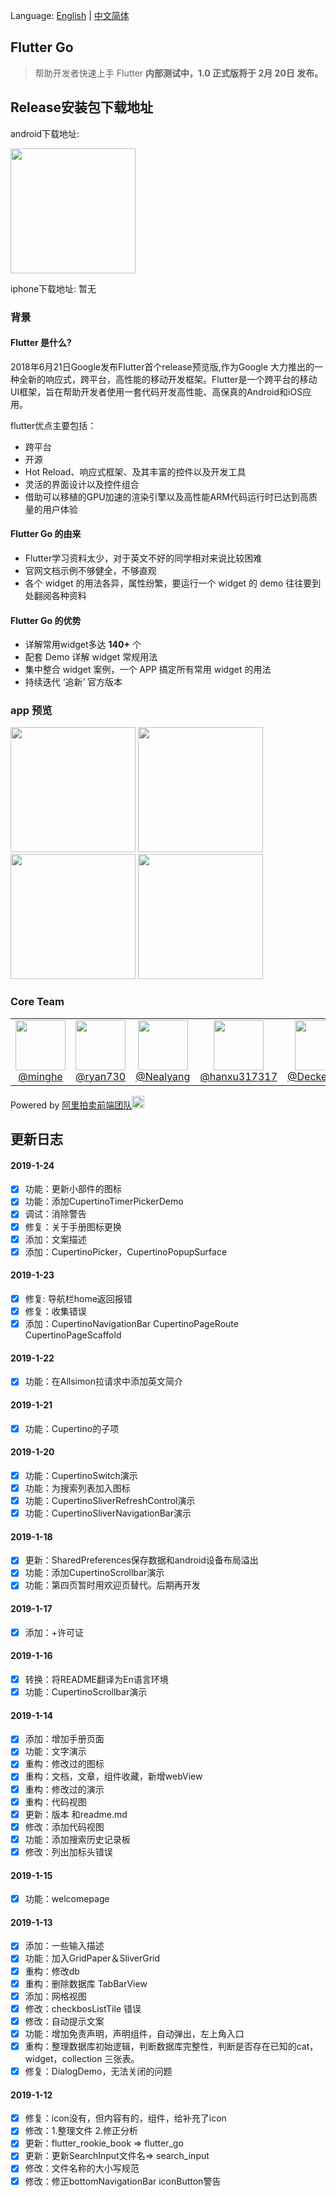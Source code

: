 Language: [English](https://github.com/alibaba/flutter-go/blob/master/README-en.md) | [中文简体](https://github.com/alibaba/flutter-go/blob/master/README.md)
## Flutter Go

> 帮助开发者快速上手 Flutter  **内部测试中，1.0 正式版将于 2月 20日 发布。**


## Release安装包下载地址

android下载地址:

<img src="https://img.alicdn.com/tfs/TB1q1GVB4naK1RjSZFtXXbC2VXa-195-198.png" width="200px">

iphone下载地址:
暂无

### 背景

#### Flutter 是什么?

2018年6月21日Google发布Flutter首个release预览版,作为Google 大力推出的一种全新的响应式，跨平台，高性能的移动开发框架。Flutter是一个跨平台的移动UI框架，旨在帮助开发者使用一套代码开发高性能、高保真的Android和iOS应用。

flutter优点主要包括：
- 跨平台
- 开源
- Hot Reload、响应式框架、及其丰富的控件以及开发工具
- 灵活的界面设计以及控件组合
- 借助可以移植的GPU加速的渲染引擎以及高性能ARM代码运行时已达到高质量的用户体验

#### Flutter Go 的由来

- Flutter学习资料太少，对于英文不好的同学相对来说比较困难
- 官网文档示例不够健全，不够直观
- 各个 widget 的用法各异，属性纷繁，要运行一个 widget 的 demo 往往要到处翻阅各种资料

#### Flutter Go 的优势

- 详解常用widget多达 **140+** 个
- 配套 Demo 详解 widget 常规用法
- 集中整合 widget 案例，一个 APP 搞定所有常用 widget 的用法
- 持续迭代 ‘追新’ 官方版本

### app 预览

<img src="https://img.alicdn.com/tfs/TB1oeicBhjaK1RjSZFAXXbdLFXa-345-717.gif" width=200>  <img src="https://img.alicdn.com/tfs/TB1WJNuBmzqK1RjSZPcXXbTepXa-345-717.gif" width=200>  <img src="https://img.alicdn.com/tfs/TB13Xh3BkvoK1RjSZFNXXcxMVXa-345-717.gif" width=200>  <img src="https://img.alicdn.com/tfs/TB1MtdSBjDpK1RjSZFrXXa78VXa-345-717.gif" width=200>

### Core Team

<table>
  <tbody>
    <tr>
      <td align="center" width="80" valign="top">
        <img height="80" width="80" src="https://github.com/minghe.png?s=128">
        <br>
        <a href="https://github.com/minghe">@minghe</a>
      </td>
      <td align="center" width="80" valign="top">
        <img height="80" width="80"  src="https://github.com/ryan730.png?s=128">
        <br>
        <a href="https://github.com/ryan730">@ryan730</a>
      </td>
      <td align="center" width="80" valign="top">
        <img height="80" width="80"  src="https://github.com/Nealyang.png?s=128">
        <br>
        <a href="https://github.com/Nealyang">@Nealyang</a>
      </td>
      <td align="center" width="80" valign="top">
        <img height="80" width="80"  src="https://github.com/hanxu317317.png?s=128">
        <br>
        <a href="https://github.com/hanxu317317">@hanxu317317</a>
      </td>
      <td align="center" width="80" valign="top">
        <img height="80" width="80"  src="https://github.com/DeckeDeng.png?s=128">
        <br>
        <a href="https://github.com/DeckeDeng">@DeckeDeng</a>
      </td>
     </tr>
  </tbody>
</table>

Powered by [阿里拍卖前端团队](https://github.com/alibaba-paimai-frontend)<img src="https://img.alicdn.com/tfs/TB1foEhAMHqK1RjSZJnXXbNLpXa-166-166.png" width=20 height=20>


## 更新日志

#### 2019-1-24
  - [x] 功能：更新小部件的图标
  - [x] 功能：添加CupertinoTimerPickerDemo
  - [x] 调试：消除警告
  - [x] 修复：关于手册图标更换
  - [x] 添加：文案描述
  - [x] 添加：CupertinoPicker，CupertinoPopupSurface
#### 2019-1-23
  - [x] 修复: 导航栏home返回报错
  - [x] 修复：收集错误
  - [x] 添加：CupertinoNavigationBar CupertinoPageRoute CupertinoPageScaffold
#### 2019-1-22
  - [x] 功能：在Allsimon拉请求中添加英文简介
#### 2019-1-21
  - [x] 功能：Cupertino的子项
#### 2019-1-20
  - [x] 功能：CupertinoSwitch演示
  - [x] 功能：为搜索列表加入图标
  - [x] 功能：CupertinoSliverRefreshControl演示
  - [x] 功能：CupertinoSliverNavigationBar演示
#### 2019-1-18
  - [x] 更新：SharedPreferences保存数据和android设备布局溢出
  - [x] 功能：添加CupertinoScrollbar演示
  - [x] 功能：第四页暂时用欢迎页替代。后期再开发
#### 2019-1-17
  - [x] 添加：+许可证
#### 2019-1-16
  - [x] 转换：将README翻译为En语言环境
  - [x] 功能：CupertinoScrollbar演示
#### 2019-1-14
  - [x] 添加：增加手册页面
  - [x] 功能：文字演示
  - [x] 重构：修改过的图标
  - [x] 重构：文档，文章，组件收藏，新增webView
  - [x] 重构：修改过的演示
  - [x] 重构：代码视图
  - [x] 更新：版本 和readme.md
  - [x] 修改：添加代码视图
  - [x] 功能：添加搜索历史记录板
  - [x] 修改：列出加标头错误
#### 2019-1-15
  - [x] 功能：welcomepage
#### 2019-1-13
  - [x] 添加：一些输入描述
  - [x] 功能：加入GridPaper＆SliverGrid
  - [x] 重构：修改db
  - [x] 重构：删除数据库 TabBarView
  - [x] 添加：网格视图
  - [x] 修改：checkbosListTile 错误
  - [x] 修改：自动提示文案
  - [x] 功能：增加免责声明，声明组件，自动弹出，左上角入口
  - [x] 重构：整理数据库初始逻辑，判断数据库完整性，判断是否存在已知的cat，widget，collection 三张表。
  - [x] 修复：DialogDemo，无法关闭的问题
#### 2019-1-12
  - [x] 修复：icon没有，但内容有的，组件，给补充了icon
  - [x] 修改：1.整理文件 2.修正分析
  - [x] 更新：flutter_rookie_book => flutter_go
  - [x] 更新：更新SearchInput文件名=> search_input
  - [x] 修改：文件名称的大小写规范
  - [x] 修改：修正bottomNavigationBar iconButton警告
